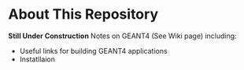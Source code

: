 # About This Repository
**Still Under Construction**
Notes on GEANT4 (See Wiki page) including:
- Useful links for building GEANT4 applications
- Instatllaion

